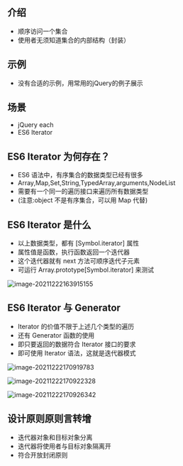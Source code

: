 ## 介绍
- 顺序访问一个集合
- 使用者无须知道集合的内部结构（封装）


## 示例
- 没有合适的示例，用常用的jQuery的例子展示


## 场景
- jQuery each
- ES6 Iterator


## ES6 Iterator 为何存在？
- ES6 语法中，有序集合的数据类型已经有很多
- Array,Map,Set,String,TypedArray,arguments,NodeList
- 需要有一个同一的遍历接口来遍历所有数据类型
- (注意:object 不是有序集合，可以用 Map 代替)


## ES6 Iterator 是什么
- 以上数据类型，都有 [Symbol.iterator] 属性
- 属性值是函数，执行函数返回一个迭代器
- 这个迭代器就有 next 方法可顺序迭代子元素
- 可运行 Array.prototype[Symbol.iterator] 来测试

![image-20211222163915155](C:\Users\dengwei\AppData\Roaming\Typora\typora-user-images\image-20211222163915155.png)


## ES6 Iterator 与 Generator
- Iterator 的价值不限于上述几个类型的遍历
- 还有 Generator 函数的使用
- 即只要返回的数据符合 Iterator 接口的要求
- 即可使用 Iterator 语法，这就是迭代器模式

![image-20211222170919783](C:\Users\dengwei\AppData\Roaming\Typora\typora-user-images\image-20211222170919783.png)

![image-20211222170922328](C:\Users\dengwei\AppData\Roaming\Typora\typora-user-images\image-20211222170922328.png)

![image-20211222170926342](C:\Users\dengwei\AppData\Roaming\Typora\typora-user-images\image-20211222170926342.png)

## 设计原则原则言转增
- 迭代器对象和目标对象分离
- 迭代器将使用者与目标对象隔离开
- 符合开放封闭原则
